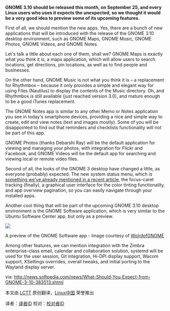 **GNOME 3.10 should be released this month, on September 25, and every Linux users who uses it expects the unexpected, so we thought it would be a very good idea to preview some of its upcoming features.**

First of all, we should mention the new apps. Yes, there are a bunch of new applications that will be introduced with the release of the GNOME 3.10 desktop environment, such as GNOME Maps, GNOME Music, GNOME Photos, GNOME Videos, and GNOME Notes.

Let's talk a little about each one of them, shall we? GNOME Maps is exactly what you think it is, a maps application, which will allow users to search locations, get directions, pin locations, as well as to find people and businesses.

On the other hand, GNOME Music is not what you think it is – a replacement for Rhythmbox – because it only provides a simple and elegant way for using Files (Nautilus) to display the contents of the Music directory. Oh, and Rhythmbox is still available (just reached version 3.0), and mature enough to be a good iTunes replacement.

The GNOME Notes app is similar to any other Memo or Notes application you see in today's smartphone devices, providing a nice and simple way to create, edit and view notes (text and images mostly). Some of you will be disappointed to find out that reminders and checklists functionality will not be part of this app.

GNOME Photos (thanks Debarshi Ray) will be the default application for viewing and managing your photos, with integration for Flickr and Facebook, and GNOME Videos will be the default app for searching and viewing local or remote video files.

Second of all, the looks of the GNOME 3 desktop have changed a little, as everyone (probably) expected. The new system status menu, which is [something we've already mentioned in a recent article][1], the focus-caret tracking (finally), a graphical user interface for the color tinting functionality, and app overview pagination, so you can easily navigate through your installed apps.

Another cool thing that will be part of the upcoming GNOME 3.10 desktop environment is the GNOME Software application, which is very similar to the Ubuntu Software Center app, but only as a preview.

![](http://i1-news.softpedia-static.com/images/extra/LINUX/large/gnome310-large_001.jpg)

A preview of the GNOME Software app - Image courtesy of [WolrdofGNOME][2]

Among other features, we can mention integration with the Zimbra enterprise-class email, calendar and collaboration solution, systemd will be used for the user session, Git integration, Hi-DPI display support, Wacom support, XSettings overrides, overall tweaks, and initial porting to the Wayland display server.

via: http://news.softpedia.com/news/What-Should-You-Expect-from-GNOME-3-10-383513.shtml

本文由 [LCTT][] 原创翻译，[Linux中国][] 荣誉推出

译者：[译者ID][] 校对：[校对者ID][]

[LCTT]:https://github.com/LCTT/TranslateProject
[Linux中国]:http://linux.cn/portal.php
[译者ID]:http://linux.cn/space/译者ID
[校对者ID]:http://linux.cn/space/校对者ID

[1]:http://news.softpedia.com/news/GNOME-3-10-Will-Have-a-Beautiful-and-Handy-System-Menu-380938.shtml
[2]:http://worldofgnome.org/gnome-upcoming-features/
